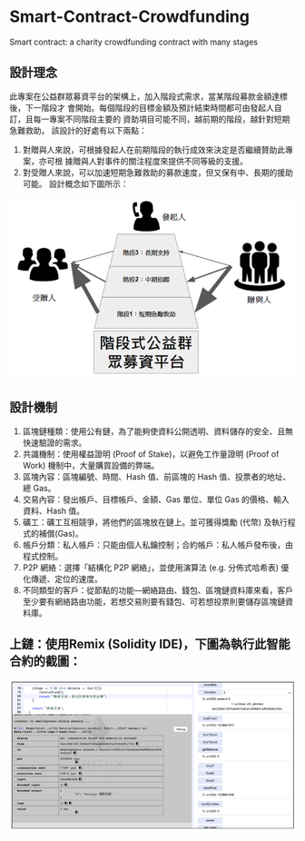 # Smart-Contract-Crowdfunding
Smart contract: a charity crowdfunding contract with many stages

## 設計理念
此專案在公益群眾募資平台的架構上，加入階段式需求，當某階段募款金額達標後，下一階段才
會開始。每個階段的目標金額及預計結束時間都可由發起人自訂，且每一專案不同階段主要的
資助項目可能不同，越前期的階段，越針對短期急難救助。
該設計的好處有以下兩點：
1. 對贈與人來說，可根據發起人在前期階段的執行成效來決定是否繼續贊助此專案，亦可根
據贈與人對事件的關注程度來提供不同等級的支援。
2. 對受贈人來說，可以加速短期急難救助的募款速度，但又保有中、長期的援助可能。
設計概念如下圖所示：

![](https://github.com/YuTaNCCU/Smart-Contract-Crowdfunding/blob/master/img/sc.PNG)

## 設計機制
1. 區塊鏈種類：使用公有鏈，為了能夠使資料公開透明、資料儲存的安全、且無快速驗證的需求。
2. 共識機制：使用權益證明 (Proof of Stake)，以避免工作量證明 (Proof of Work) 機制中，大量購買設備的弊端。
3. 區塊內容：區塊編號、時間、Hash 值、前區塊的 Hash 值、投票者的地址、總 Gas。
4. 交易內容：發出帳戶、目標帳戶、金額、Gas 單位、單位 Gas 的價格、輸入資料、Hash 值。
5. 礦工：礦工互相競爭，將他們的區塊放在鏈上。並可獲得獎勵 (代幣) 及執行程式的補償(Gas)。
6. 帳戶分類：私人帳戶：只能由個人私鑰控制；合約帳戶：私人帳戶發布後，由程式控制。
7. P2P 網絡：選擇「結構化 P2P 網絡」，並使用演算法 (e.g. 分佈式哈希表) 優化傳遞、定位的速度。
8. 不同類型的客戶：從節點的功能—網絡路由、錢包、區塊鏈資料庫來看，客戶至少要有網絡路由功能，若想交易則要有錢包、可若想投票則要儲存區塊鏈資料庫。

## 上鏈：使用Remix (Solidity IDE)，下圖為執行此智能合約的截圖：
![](https://github.com/YuTaNCCU/Smart-Contract-Crowdfunding/blob/master/img/remix.PNG)
